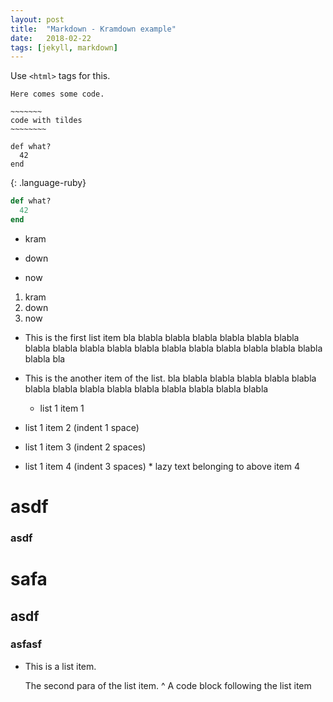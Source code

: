 ```yaml
---
layout: post
title:  "Markdown - Kramdown example"
date:   2018-02-22
tags: [jekyll, markdown]
---
```


Use `<html>` tags for this.

~~~~~~~~
Here comes some code.
~~~~~~~~

~~~~~~~~~~~~
~~~~~~~
code with tildes
~~~~~~~~
~~~~~~~~~~~~~~~~~~

~~~
def what?
  42
end
~~~
{: .language-ruby}


~~~ ruby
def what?
  42
end
~~~


* kram
+ down
- now

1. kram
2. down
3. now


* This is the first list item bla blabla blabla blabla blabla blabla
  blabla blabla blabla blabla blabla blabla blabla blabla blabla blabla
  blabla blabla blabla bla
* This is the another item of the list. bla blabla blabla blabla blabla
  blabla blabla blabla blabla blabla blabla blabla blabla blabla blabla

  * list 1 item 1
 * list 1 item 2 (indent 1 space)
  * list 1 item 3 (indent 2 spaces)
   * list 1 item 4  (indent 3 spaces)
    * lazy text belonging to above item 4


# asdf
### asdf
# safa #
## asdf ##

### asfasf ###


*   This is a list item.

    The second para of the list item.
^
    A code block following the list item

